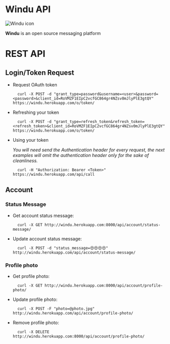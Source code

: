 # Windu API

![Windu icon](https://avatars3.githubusercontent.com/u/12955363?v=3&s=200)



**Windu** is an open source messaging platform 

REST API
========
## Login/Token Request
* Request OAuth token

		curl -X POST -d "grant_type=password&username=<user>&password=<password>&client_id=RoVMZF1EIpC2vcfGC864gr4NZsv0mJlyPlE3gtQY" https://windu.herokuapp.com/o/token/
		
* Refreshing your token

		curl -X POST -d "grant_type=refresh_token&refresh_token=<refresh_token>&client_id=RoVMZF1EIpC2vcfGC864gr4NZsv0mJlyPlE3gtQY" https://windu.herokuapp.com/o/token/

		
* Using your token

	*You will need send the Authentication header for every request, the next examples will omit the authentication header only for the sake of cleanliness.*
		
		curl -H "Authorization: Bearer <Token>" https://windu.herokuapp.com/api/call
		


## Account 

### Status Message

* Get account status message:

		curl -X GET http://windu.herokuapp.com:8000/api/account/status-message/
		
* Update account status message:

		curl -X POST -d "status_message=😍😍😍😍" http://windu.herokuapp.com/api/account/status-message/

### Profile photo

* Get profile photo:

		curl -X GET http://windu.herokuapp.com:8000/api/account/profile-photo/
		
* Update profile photo:

		curl -X POST -F "photo=@photo.jpg" http://windu.herokuapp.com/api/account/profile-photo/
		
* Remove profile photo:

		curl -X DELETE http://windu.herokuapp.com:8000/api/account/profile-photo/
		
		
